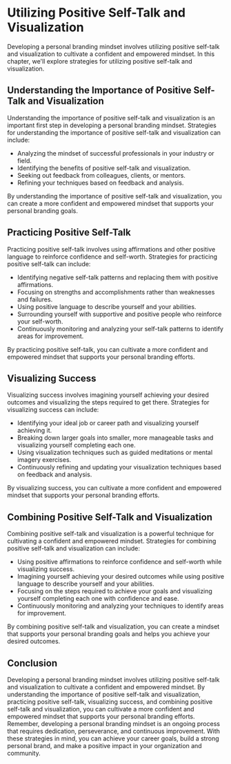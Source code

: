 Utilizing Positive Self-Talk and Visualization
=================================================================================================

Developing a personal branding mindset involves utilizing positive self-talk and visualization to cultivate a confident and empowered mindset. In this chapter, we'll explore strategies for utilizing positive self-talk and visualization.

Understanding the Importance of Positive Self-Talk and Visualization
--------------------------------------------------------------------

Understanding the importance of positive self-talk and visualization is an important first step in developing a personal branding mindset. Strategies for understanding the importance of positive self-talk and visualization can include:

* Analyzing the mindset of successful professionals in your industry or field.
* Identifying the benefits of positive self-talk and visualization.
* Seeking out feedback from colleagues, clients, or mentors.
* Refining your techniques based on feedback and analysis.

By understanding the importance of positive self-talk and visualization, you can create a more confident and empowered mindset that supports your personal branding goals.

Practicing Positive Self-Talk
-----------------------------

Practicing positive self-talk involves using affirmations and other positive language to reinforce confidence and self-worth. Strategies for practicing positive self-talk can include:

* Identifying negative self-talk patterns and replacing them with positive affirmations.
* Focusing on strengths and accomplishments rather than weaknesses and failures.
* Using positive language to describe yourself and your abilities.
* Surrounding yourself with supportive and positive people who reinforce your self-worth.
* Continuously monitoring and analyzing your self-talk patterns to identify areas for improvement.

By practicing positive self-talk, you can cultivate a more confident and empowered mindset that supports your personal branding efforts.

Visualizing Success
-------------------

Visualizing success involves imagining yourself achieving your desired outcomes and visualizing the steps required to get there. Strategies for visualizing success can include:

* Identifying your ideal job or career path and visualizing yourself achieving it.
* Breaking down larger goals into smaller, more manageable tasks and visualizing yourself completing each one.
* Using visualization techniques such as guided meditations or mental imagery exercises.
* Continuously refining and updating your visualization techniques based on feedback and analysis.

By visualizing success, you can cultivate a more confident and empowered mindset that supports your personal branding efforts.

Combining Positive Self-Talk and Visualization
----------------------------------------------

Combining positive self-talk and visualization is a powerful technique for cultivating a confident and empowered mindset. Strategies for combining positive self-talk and visualization can include:

* Using positive affirmations to reinforce confidence and self-worth while visualizing success.
* Imagining yourself achieving your desired outcomes while using positive language to describe yourself and your abilities.
* Focusing on the steps required to achieve your goals and visualizing yourself completing each one with confidence and ease.
* Continuously monitoring and analyzing your techniques to identify areas for improvement.

By combining positive self-talk and visualization, you can create a mindset that supports your personal branding goals and helps you achieve your desired outcomes.

Conclusion
----------

Developing a personal branding mindset involves utilizing positive self-talk and visualization to cultivate a confident and empowered mindset. By understanding the importance of positive self-talk and visualization, practicing positive self-talk, visualizing success, and combining positive self-talk and visualization, you can cultivate a more confident and empowered mindset that supports your personal branding efforts. Remember, developing a personal branding mindset is an ongoing process that requires dedication, perseverance, and continuous improvement. With these strategies in mind, you can achieve your career goals, build a strong personal brand, and make a positive impact in your organization and community.
